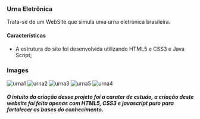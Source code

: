 ### Urna Eletrônica

Trata-se de um WebSite que simula uma urna eletronica brasileira.

#### Características
- A estrutura do site foi desenvolvida utilizando HTML5 e CSS3 e Java Script;


### Images
![urna1](https://user-images.githubusercontent.com/45204474/110372124-acbe4880-802c-11eb-9c69-5726beecf366.PNG)
![urna2](https://user-images.githubusercontent.com/45204474/110372127-ad56df00-802c-11eb-945a-751c140538c9.PNG)
![urna3](https://user-images.githubusercontent.com/45204474/110372129-adef7580-802c-11eb-8076-97481a60d301.PNG)
![urna5](https://user-images.githubusercontent.com/45204474/110372132-adef7580-802c-11eb-97c6-0b385764bcf9.PNG)
![urna4](https://user-images.githubusercontent.com/45204474/110372130-adef7580-802c-11eb-8cc3-ba56ac366b75.PNG)


 ##### O intuito da criação desse projeto foi a carater de estudo, a criação deste website foi feita apenas com HTML5, CSS3 e javascript puro para fortalecer as bases do conhecimento.
